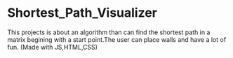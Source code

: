 # Shortest_Path_Visualizer
This projects is about an algorithm than can find the shortest path in a matrix begining with a start point.The user can place walls and have a lot of fun. (Made with JS,HTML,CSS)
